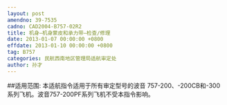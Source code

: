 ```yaml
---
layout: post
amendno: 39-7535
cadno: CAD2004-B757-02R2
title: 机身–机身蒙皮和承力带–检查/修理
date: 2013-01-07 00:00:00 +0800
effdate: 2013-01-10 00:00:00 +0800
tag: B757
categories: 民航西南地区管理局适航审定处
author: 孙才
---
```


##适用范围:
本适航指令适用于所有审定型号的波音 757-200、-200CB和-300系列飞机。波音757-200PF系列飞机不受本指令影响。


